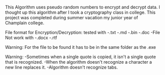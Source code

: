 This Algorithm uses pseudo random numbers to encrypt and decrypt data. 
I thought  up this algorithm after I took a cryptography class in college.
This project was completed during summer vacation my junior year of Champlain college. 

File format for Encryption/Decryption:
tested with 
	-.txt
	-.md
	-.bin
	-.doc
	-File	
Not work with
	-.docx 
	-.rtf
	
Warning:
	For the file to be found it has to be in the same folder as the .exe

Warning:
	-Sometimes when a single quote is copied, it isn't a single quote that is recognized.
	-When the algorithm doesn't recognize a character a new line replaces it.
	-Algorithm doesn't recognize tabs.

